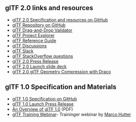 ## glTF 2.0 links and resources

*   [glTF 2.0 Specification and resources on GitHub](https://github.com/KhronosGroup/glTF/blob/master/README.md)
*   [glTF Repository on GitHub](https://github.com/KhronosGroup/glTF)
*   [glTF Drag-and-Drop Validator](https://github.com/KhronosGroup/glTF-Validator)
*   [glTF Project Explorer](http://github.khronos.org/glTF-Project-Explorer/)
*   [glTF Reference Guide](https://github.com/KhronosGroup/glTF#overview)
*   [glTF Discussions](https://community.khronos.org/c/gltf-general/)
*   [glTF Slack](https://khr.io/slack)
*   [glTF StackOverflow questions](http://stackoverflow.com/questions/tagged/gltf)
*   [glTF 2.0 Press Release](https://www.khronos.org/news/press/khronos-releases-gltf-2.0-specification)
*   [glTF 2.0 Launch slide deck](https://www.khronos.org/assets/uploads/apis/glTF-20-Launch_Jun17.pdf)
*   [glTF 2.0 glTF Geometry Compression with Draco](https://www.khronos.org/news/press/khronos-announces-gltf-geometry-compression-extension-google-draco)

## glTF 1.0 Specification and Materials

*   [glTF 1.0 Specification on GitHub](https://github.com/KhronosGroup/glTF/blob/master/specification/1.0/README.md)
*   [glTF 1.0 Launch Press Release](https://www.khronos.org/news/press/khronos-finalizes-gltf-1.0-specification)
*   [An Overview of glTF 1.0](https://www.khronos.org/assets/uploads/developers/library/overview/gltf-overview.pdf) (PDF)
*   [glTF Training Webinar](https://www.khronos.org/news/events/webinar-khronos-gltf)- Traininger webinar by [Marco Hutter](https://github.com/javagl/glTF-Tutorials/tree/master/gltfTutorial)
